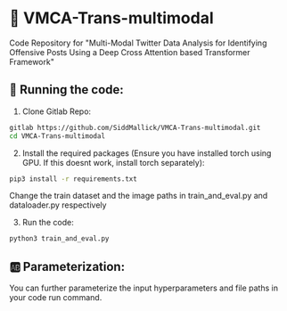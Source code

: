 # :art: VMCA-Trans-multimodal
Code Repository for "Multi-Modal Twitter Data Analysis for Identifying Offensive Posts Using a Deep Cross Attention based Transformer Framework"

## :rocket: Running the code:

1. Clone Gitlab Repo:

```bash
gitlab https://github.com/SiddMallick/VMCA-Trans-multimodal.git
cd VMCA-Trans-multimodal
```

2. Install the required packages (Ensure you have installed torch using GPU. If this doesnt work, install torch separately):

```bash
pip3 install -r requirements.txt
```

Change the train dataset and the image paths in train_and_eval.py and dataloader.py respectively

3. Run the code:

```bash
python3 train_and_eval.py
```

## :ab: Parameterization:
 
You can further parameterize the input hyperparameters and file paths in your code run command.
